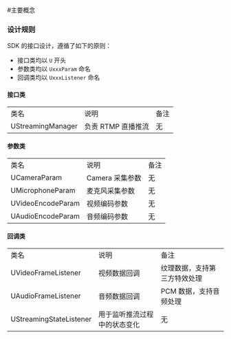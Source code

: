 #主要概念


### 设计规则

SDK 的接口设计，遵循了如下的原则：

- 接口类均以 `U` 开头 
- 参数类均以 `UxxxParam` 命名 
- 回调类均以 `UxxxListener` 命名

#### 接口类

|                   |              |    |
| ----------------- | ------------ | -- |
| 类名                | 说明           | 备注 |
| UStreamingManager | 负责 RTMP 直播推流 | 无  |

#### 参数类

|                   |             |    |
| ----------------- | ----------- | -- |
| 类名                | 说明          | 备注 |
| UCameraParam      | Camera 采集参数 | 无  |
| UMicrophoneParam  | 麦克风采集参数     | 无  |
| UVideoEncodeParam | 视频编码参数      | 无  |
| UAudioEncodeParam | 音频编码参数      | 无  |

#### 回调类

|                         |                |                |
| ----------------------- | -------------- | -------------- |
| 类名                      | 说明             | 备注             |
| UVideoFrameListener     | 视频数据回调         | 纹理数据，支持第三方特效处理 |
| UAudioFrameListener     | 音频数据回调         | PCM 数据，支持音频处理  |
| UStreamingStateListener | 用于监听推流过程中的状态变化 | 无              |
